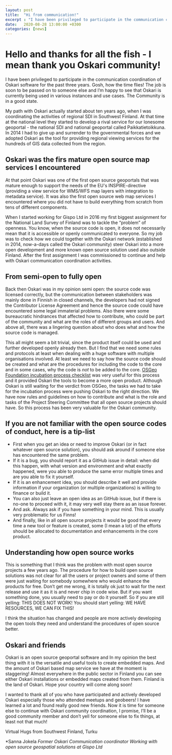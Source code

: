 ```yaml
---
layout: post
title:  "Hi from communication!"
excerpt : "I have been privileged to participate in the communication coordination of Oskari software for the past three years. Gosh, how the time flies!"
date:   2020-08-28 13:00:00 +0300
categories: [news]
---
```



# Hello and thanks for all the fish - I mean thank you Oskari community!

I have been privileged to participate in the communication coordination of Oskari software for the past three years. Gosh, how the time flies! 
The job is soon to be passed on to someone else and I’m happy to see that Oskari is currently being used in various instances and use cases. The Community is in a good state.

My path with Oskari actually started about ten years ago, when I was coordinating the activities of regional SDI in Southwest Finland. 
At that time at the national level they started to develop a rival service for our lonesome geoportal  - the national SDI and national geoportal called Paikkatietoikkuna. 
In 2014 I had to give up and surrender to the governmental forces and we adopted Oskari as the tool for providing regional viewing services for the hundreds of GIS data collected from the region. 

## Oskari was the firs mature open source map services I encountered

At that point Oskari was one of the first open source geoportals that was mature enough to support the needs of the EU's INSPIRE-directive (providing a view service for WMS/WFS map layers with integration to metadata service).
It was also the first open source web map services I encountered where you did not have to build everything from scratch from tens of different components. 

When I started working for Gispo Ltd in 2016 my first biggest assignment for the National Land Survey of Finland was to tackle the “problem” of openness. 
You know, when the source code is open, it does not necessarily mean that it is accessible or openly communicated to everyone. 
So my job was to check how we could together with the Oskari network (established in 2014, now-a-days called the Oskari community) steer Oskari into a more open development 
and more known open source solution used also outside Finland. After the first assignment I was commissioned to continue and help with Oskari communication coordination activities.

## From semi-open to fully open

Back then Oskari was in my opinion semi open: the source code was licensed correctly, but the communication between stakeholders was mainly done in Finnish in closed channels, 
the developers had not signed the Contributor License Agreement and hence the source code could have encountered some legal immaterial problems. 
Also there were some bureaucratic hindrances that affected how to contribute, who could be part of the community and what are the roles of different groups and users. 
And above all, there was a lingering question about who does what and how the source code is managed.

This all might seem a bit trivial, since the product itself could be used and further developed openly already then. 
But I find that we need some rules and protocols at least when dealing with a huge software with multiple organisations involved. 
At least we need to say how the source code should be created and what are the procedures for including the code to the core and in some cases, why the code is _not_ to be added to the core. 
[OSGeo Foundation incubation process checklist](https://wiki.osgeo.org/wiki/Incubation_Committee) was very useful for this process and it provided Oskari the tools to become a more open product. 
Although Oskari is still waiting for the verdict from OSGeo, the tasks we had to take for the incubation process were pushing Oskari to the right direction. 
We have now rules and guidelines on how to contribute and what is the role and tasks of the Project Steering Committee that all open source projects should have. 
So this process has been very valuable for the Oskari community. 

## If you are not familiar with the open source codes of conduct, here is a tip-list

- First when you get an idea or need to improve Oskari (or in fact whatever open source solution), you should ask around if someone else has encountered the same problem. 
- If it is a bug, you should report it as a GitHub issue in detail: when did this happen, with what version and environment and what exactly happened, were you able to produce the same error multiple times and are you able to fix it yourself. 
- If it is an enhancement idea, you should describe it well and provide information if your organization (or multiple organizations) is willing to finance or build it.
- You can also just leave an open idea as an GitHub issue, but if there is no-one to proceed with it, it may very well stay there as an issue forever. 
- And ask. Always ask if you have something in your mind. This is usually very problematic for us Finns! 
- And finally, like in all open source projects it would be good that every time a new tool or feature is created, some (I mean a lot) of the efforts should be allocated to documentation and enhancements in the core product. 

## Understanding how open source works

This is something that I think was the problem with most open source projects a few years ago. The procedure for how to build open source solutions was not clear for all the users or project owners and some of them were just waiting for somebody somewhere who would enhance the products for free. Don’t get me wrong, it is totally ok just to wait for the next release and use it as it is and never chip in code wise. But if you want something done, you usually need to pay or do it yourself. So if you are still yelling: THIS DOES NOT WORK! You should start yelling: WE HAVE RESOURCES, WE CAN FIX THIS! 

I think the situation has changed and people are more actively developing the open tools they need and understand the procedures of open source better.

## Oskari and friends

Oskari is an open source geoportal software and In my opinion the best thing with it is the versatile and useful tools to create embedded maps. And the amount of Oskari based map service we have at the moment is staggering! Almost everywhere in the public sector in Finland you can see either Oskari installations or embedded maps created from them. Finland is the land of Oskari. Hope your country will come along soon!

I wanted to thank all of you who have participated and actively developed Oskari especially those who attended meetups and geobeers! I have learned a lot and found really good new friends. Now it is time for someone else to continue with Oskari community coordination, I promise, I’ll be a good community member and don’t yell for someone else to fix things, at least not that much!

Virtual Hugs from Southwest Finland, Turku

*Sanna Jokela
*Former Oskari Communication coordinator*
*Working with open source geospatial solutions at Gispo Ltd*